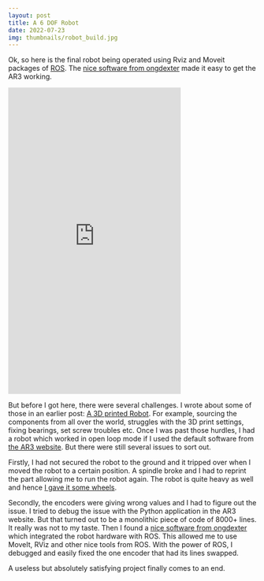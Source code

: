 ```yaml
---
layout: post
title: A 6 DOF Robot
date: 2022-07-23
img: thumbnails/robot_build.jpg
---
```


Ok, so here is the final robot being operated using Rviz and Moveit packages of [ROS](https://ros.org/). The [nice software from ongdexter](https://github.com/ongdexter/ar3_core) made it easy to get the AR3 working. 

<iframe width="350" height="622" src="https://www.youtube.com/embed/Ro5sliM_sVM" title="AR3 robot with ROS" frameborder="0" allow="accelerometer; autoplay; clipboard-write; encrypted-media; gyroscope; picture-in-picture" allowfullscreen></iframe>

But before I got here, there were several challenges. I wrote about some of those in an earlier post: [A 3D printed Robot](/a-3d-printed-robot). For example, sourcing the components from all over the world, struggles with the 3D print settings, fixing bearings, set screw troubles etc. Once I was past those hurdles, I had a robot which worked in open loop mode if I used the default software from [the AR3 website](https://www.anninrobotics.com/home). But there were still several issues to sort out.

Firstly, I had not secured the robot to the ground and it tripped over when I moved the robot to a certain position. A spindle broke and I had to reprint the part allowing me to run the robot again. The robot is quite heavy as well and hence [I gave it some wheels](/some-diy-jobs).

Secondly, the encoders were giving wrong values and I had to figure out the issue. I tried to debug the issue with the Python application in the AR3 website. But that turned out to be a monolithic piece of code of 8000+ lines. It really was not to my taste. Then I found a [nice software from ongdexter](https://github.com/ongdexter/ar3_core) which integrated the robot hardware with ROS. This allowed me to use MoveIt, RViz and other nice tools from ROS. With the power of ROS, I debugged and easily fixed the one encoder that had its lines swapped.

A useless but absolutely satisfying project finally comes to an end.